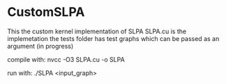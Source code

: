 # CustomSLPA

This the custom kernel implementation of SLPA 
SLPA.cu is the implemetation
the tests folder has test graphs which can be passed as an argument (in progress)

compile with:
nvcc -O3 SLPA.cu -o SLPA

run with:
./SLPA <input_graph>
